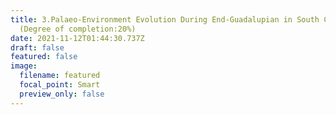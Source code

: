 ```yaml
---
title: 3.Palaeo-Environment Evolution During End-Guadalupian in South China
  (Degree of completion:20%)
date: 2021-11-12T01:44:30.737Z
draft: false
featured: false
image:
  filename: featured
  focal_point: Smart
  preview_only: false
---
```


